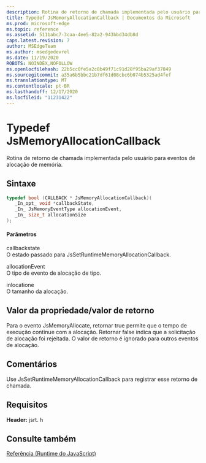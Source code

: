 ```yaml
---
description: Rotina de retorno de chamada implementada pelo usuário para eventos de alocação de memória.
title: Typedef JsMemoryAllocationCallback | Documentos da Microsoft
ms.prod: microsoft-edge
ms.topic: reference
ms.assetid: 511babc7-3caa-4ee5-82a2-943bbd34db8d
caps.latest.revision: 7
author: MSEdgeTeam
ms.author: msedgedevrel
ms.date: 11/19/2020
ROBOTS: NOINDEX,NOFOLLOW
ms.openlocfilehash: 22b5cc0fe5a2c8b49f71c91d28f95ba29af37849
ms.sourcegitcommit: a35a6b5bbc21b7df61d08cbc6b074b5325ad4fef
ms.translationtype: MT
ms.contentlocale: pt-BR
ms.lasthandoff: 12/17/2020
ms.locfileid: "11231422"
---
```

# Typedef JsMemoryAllocationCallback

Rotina de retorno de chamada implementada pelo usuário para eventos de alocação de memória.  
  
## Sintaxe  
  
```cpp  
typedef bool (CALLBACK * JsMemoryAllocationCallback)(  
   _In_opt_ void *callbackState,  
   _In_ JsMemoryEventType allocationEvent,  
   _In_ size_t allocationSize  
);  
```  
  
#### Parâmetros  
 callbackstate  
 O estado passado para JsSetRuntimeMemoryAllocationCallback.  
  
 allocationEvent  
 O tipo de evento de alocação de tipo.  
  
 inlocatione  
 O tamanho da alocação.  
  
## Valor da propriedade/valor de retorno  
 Para o evento JsMemoryAllocate, retornar true permite que o tempo de execução continue com a alocação. Retornar false indica que a solicitação de alocação foi rejeitada. O valor de retorno é ignorado para outros eventos de alocação.  
  
## Comentários  
 Use JsSetRuntimeMemoryAllocationCallback para registrar esse retorno de chamada.  
  
## Requisitos  
 **Header:** jsrt. h  
  
## Consulte também  
 [Referência (Runtime do JavaScript)](../chakra-hosting/reference-javascript-runtime.md)
